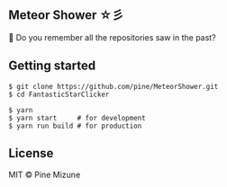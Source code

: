 Meteor Shower ☆彡
-----------------

:volcano: Do you remember all the repositories saw in the past?

## Getting started

```
$ git clone https://github.com/pine/MeteorShower.git
$ cd FantasticStarClicker

$ yarn
$ yarn start     # for development
$ yarn run build # for production
```

## License
MIT &copy; Pine Mizune
